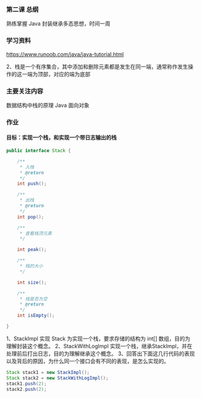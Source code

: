 ### 第二课 总纲

熟练掌握 Java 封装继承多态思想，时间一周

### 学习资料

<https://www.runoob.com/java/java-tutorial.html>

2、栈是一个有序集合，其中添加和删除元素都是发生在同一端，通常称作发生操作的这一端为顶部，对应的端为底部


### 主要关注内容
数据结构中栈的原理
Java 面向对象



### 作业

#### 目标：实现一个栈，和实现一个带日志输出的栈


```java
public interface Stack {

	/**
	 * 入栈
	 * @return
	 */
	int push();

	/**
	 * 出栈
	 * @return
	 */
	int pop();

	/**
	 * 查看栈顶元素
	 */

	int peak();

	/**
	 * 栈的大小
	 */

	int size();

	/**
	 * 栈是否为空
	 * @return
	 */
	int isEmpty();

}

```
1、StackImpl 实现 Stack 为实现一个栈，要求存储的结构为 int[] 数组，目的为理解封装这个概念。
2、StackWithLogImpl 实现一个栈，继承StackImpl，并在处理前后打出日志，目的为理解继承这个概念。
3、回答出下面这几行代码的表现以及背后的原因，为什么同一个接口会有不同的表现，是怎么实现的。
```java
Stack stack1 = new StackImpl();
Stack stack2 = new StackWithLogImpl();
stack1.push(2);
stack2.push(2);
```



